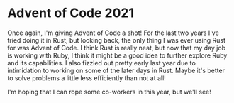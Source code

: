# Advent of Code 2021

Once again, I'm giving Advent of Code a shot! For the last two years I've tried doing it in Rust, but looking back, the only thing I was ever using Rust for was Advent of Code. I think Rust is really neat, but now that my day job is working with Ruby, I think it might be a good idea to further explore Ruby and its capabilities. I also fizzled out pretty early last year due to intimidation to working on some of the later days in Rust. Maybe it's better to solve problems a little less efficiently than not at all!

I'm hoping that I can rope some co-workers in this year, but we'll see!